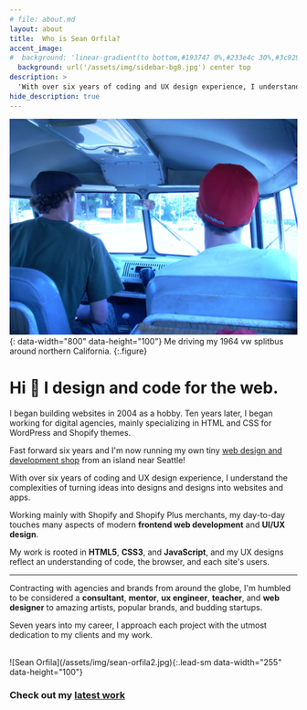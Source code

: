 ```yaml
---
# file: about.md
layout: about
title:  Who is Sean Orfila?
accent_image: 
#  background: 'linear-gradient(to bottom,#193747 0%,#233e4c 30%,#3c929e 50%,#d5d5d4 70%,#cdccc8 100%)'
  background: url('/assets/img/sidebar-bg8.jpg') center top
description: >
  'With over six years of coding and UX design experience, I understand the complexities of turning ideas into designs and designs into websites and apps.'
hide_description: true
---
```


![Sean Orfila](/assets/img/sean-orfila-splitbus.jpg){: data-width="800" data-height="100"}
Me driving my 1964 vw splitbus around northern California.
{:.figure}

# Hi 👋 I design and code for the web.
I began building websites in 2004 as a hobby. Ten years later, I began working for digital agencies, mainly specializing in HTML and CSS for WordPress and Shopify themes.
 
Fast forward six years and I'm now running my own tiny [web design and development shop](https://grizzlypoppy.com) from an island near Seattle!

With over six years of coding and UX design experience, I understand the complexities of turning ideas into designs and designs into websites and apps.  

Working mainly with Shopify and Shopify Plus merchants, my day-to-day  touches many aspects of modern **frontend web development** and **UI/UX design**.

My work is rooted in **HTML5**, **CSS3**, and **JavaScript**, and my UX designs reflect an understanding of code, the browser, and each site's users.   

---

Contracting with agencies and brands from around the globe, I'm humbled to be considered a **consultant**, **mentor**, **ux engineer**, **teacher**, and **web designer** to amazing artists, popular brands, and budding startups.
 
‍Seven years into my career, I approach each project with the utmost dedication to my clients and my work.

<br />
![Sean Orfila](/assets/img/sean-orfila2.jpg){:.lead-sm data-width="255" data-height="100"}

### Check out my [latest work](/work)